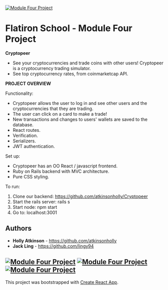 <a href="https://github.com/atkinsonholly/crypto-market"><img src="https://raw.githubusercontent.com/atkinsonholly/crypto-market/master/public/images/Home.png" title="ModuleFourProject" alt="Module Four Project"></a>

# Flatiron School - Module Four Project

**Cryptopeer**

- See your cryptocurrencies and trade coins with other users! Cryptopeer is a cryptocurrency trading simulator.
- See top cryptocurrency rates, from coinmarketcap API.

**PROJECT OVERVIEW**

Functionality:

- Cryptopeer allows the user to log in and see other users and the cryptocurrencies that they are trading.
- The user can click on a card to make a trade!
- New transactions and changes to users' wallets are saved to the database.
- React routes.
- Verification.
- Serializers.
- JWT authentication.

Set up:

- Cryptopeer has an OO React / javascript frontend.
- Ruby on Rails backend with MVC architecture.
- Pure CSS styling.

To run:

1. Clone our backend: https://github.com/atkinsonholly/Cryptopeer
2. Start the rails server: rails s
3. Start node: npm start
4. Go to: localhost:3001

## Authors

* **Holly Atkinson** - https://github.com/atkinsonholly
* **Jack Ling** - https://github.com/lingy94

<a href="https://github.com/atkinsonholly/crypto-market"><img src="https://raw.githubusercontent.com/atkinsonholly/crypto-market/master/public/images/Profile.png" title="ModuleFourProject" alt="Module Four Project"></a>
<a href="https://github.com/atkinsonholly/crypto-market"><img src="https://raw.githubusercontent.com/atkinsonholly/crypto-market/master/public/images/Trade_false.png" title="ModuleFourProject" alt="Module Four Project"></a>
<a href="https://github.com/atkinsonholly/crypto-market"><img src="https://raw.githubusercontent.com/atkinsonholly/crypto-market/master/public/images/Trade_true.png" title="ModuleFourProject" alt="Module Four Project"></a>
----------------------------------------------------------------------------------------------------
This project was bootstrapped with [Create React App](https://github.com/facebook/create-react-app).
